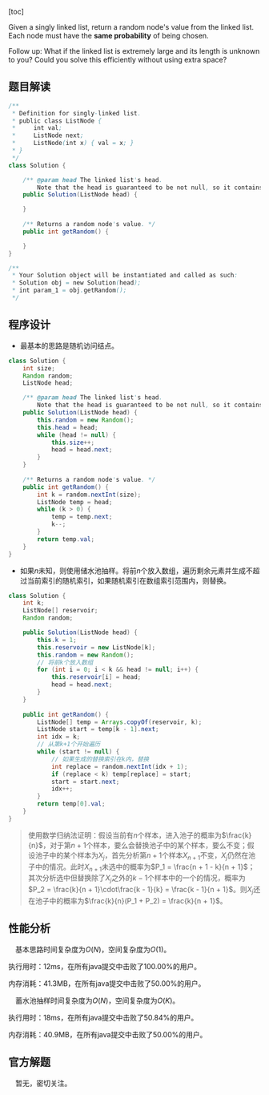 [toc]

Given a singly linked list, return a random node's value from the linked list. Each node must have the **same probability** of being chosen.

Follow up:
What if the linked list is extremely large and its length is unknown to you? Could you solve this efficiently without using extra space?



## 题目解读



```java
/**
 * Definition for singly-linked list.
 * public class ListNode {
 *     int val;
 *     ListNode next;
 *     ListNode(int x) { val = x; }
 * }
 */
class Solution {

    /** @param head The linked list's head.
        Note that the head is guaranteed to be not null, so it contains at least one node. */
    public Solution(ListNode head) {

    }
    
    /** Returns a random node's value. */
    public int getRandom() {

    }
}

/**
 * Your Solution object will be instantiated and called as such:
 * Solution obj = new Solution(head);
 * int param_1 = obj.getRandom();
 */
```

## 程序设计

* 最基本的思路是随机访问结点。

```java
class Solution {
    int size;
    Random random;
    ListNode head;

    /** @param head The linked list's head.
        Note that the head is guaranteed to be not null, so it contains at least one node. */
    public Solution(ListNode head) {
        this.random = new Random();
        this.head = head;
        while (head != null) {
            this.size++;
            head = head.next;
        }
    }
    
    /** Returns a random node's value. */
    public int getRandom() {
        int k = random.nextInt(size);
        ListNode temp = head;
        while (k > 0) {
            temp = temp.next;
            k--;
        }
        return temp.val;
    }
}
```

* 如果$n$未知，则使用储水池抽样。将前$n$个放入数组，遍历剩余元素并生成不超过当前索引的随机索引，如果随机索引在数组索引范围内，则替换。

```java
class Solution {
    int k;
    ListNode[] reservoir;
    Random random;

    public Solution(ListNode head) {
        this.k = 1;
        this.reservoir = new ListNode[k];
        this.random = new Random();
        // 将前k个放入数组
        for (int i = 0; i < k && head != null; i++) {
            this.reservoir[i] = head;
            head = head.next;
        }
    }
    
    public int getRandom() {
        ListNode[] temp = Arrays.copyOf(reservoir, k);
        ListNode start = temp[k - 1].next;
        int idx = k;
        // 从第k+1个开始遍历
        while (start != null) {
            // 如果生成的替换索引在k内，替换
            int replace = random.nextInt(idx + 1);
            if (replace < k) temp[replace] = start;
            start = start.next;
            idx++;
        }
        return temp[0].val;
    }
}
```

> 使用数学归纳法证明：假设当前有$n$个样本，进入池子的概率为$\frac{k}{n}$，对于第$n + 1$个样本，要么会替换池子中的某个样本，要么不变；假设池子中的某个样本为$X_j$，首先分析第$n + 1$个样本$X_{n + 1}$不变，$X_j$仍然在池子中的情况。此时$X_{n + 1}$未选中的概率为$P_1 = \frac{n + 1 - k}{n + 1}$；其次分析选中但替换除了$X_j$之外的$k - 1$个样本中的一个的情况，概率为$P_2 = \frac{k}{n + 1}\cdot\frac{k - 1}{k} = \frac{k - 1}{n + 1}$。则$X_j$还在池子中的概率为$\frac{k}{n}(P_1 + P_2) = \frac{k}{n + 1}$。

## 性能分析

&emsp;基本思路时间复杂度为$O(N)$，空间复杂度为$O(1)$。

执行用时：12ms，在所有java提交中击败了100.00%的用户。

内存消耗：41.3MB，在所有java提交中击败了50.00%的用户。

&emsp;蓄水池抽样时间复杂度为$O(N)$，空间复杂度为$O(K)$。

执行用时：18ms，在所有java提交中击败了50.84%的用户。

内存消耗：40.9MB，在所有java提交中击败了50.00%的用户。

## 官方解题

&emsp;暂无，密切关注。